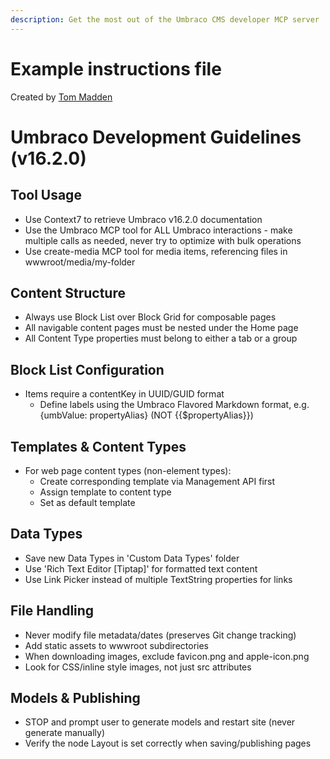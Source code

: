 ```yaml
---
description: Get the most out of the Umbraco CMS developer MCP server
---
```


# Example instructions file

Created by [Tom Madden](https://github.com/TwoMoreThings)

# Umbraco Development Guidelines (v16.2.0)

## Tool Usage

- Use Context7 to retrieve Umbraco v16.2.0 documentation
- Use the Umbraco MCP tool for ALL Umbraco interactions - make multiple calls as needed, never try to optimize with bulk operations
- Use create-media MCP tool for media items, referencing files in wwwroot/media/my-folder

## Content Structure

- Always use Block List over Block Grid for composable pages
- All navigable content pages must be nested under the Home page
- All Content Type properties must belong to either a tab or a group

## Block List Configuration

- Items require a contentKey in UUID/GUID format
    - Define labels using the Umbraco Flavored Markdown format, e.g. {umbValue: propertyAlias} (NOT {{$propertyAlias}})

## Templates & Content Types

- For web page content types (non-element types):
    - Create corresponding template via Management API first
    - Assign template to content type
    - Set as default template

## Data Types

- Save new Data Types in 'Custom Data Types' folder
- Use 'Rich Text Editor [Tiptap]' for formatted text content
- Use Link Picker instead of multiple TextString properties for links

## File Handling

- Never modify file metadata/dates (preserves Git change tracking)
- Add static assets to wwwroot subdirectories
- When downloading images, exclude favicon.png and apple-icon.png
- Look for CSS/inline style images, not just src attributes

## Models & Publishing

- STOP and prompt user to generate models and restart site (never generate manually)
- Verify the node Layout is set correctly when saving/publishing pages